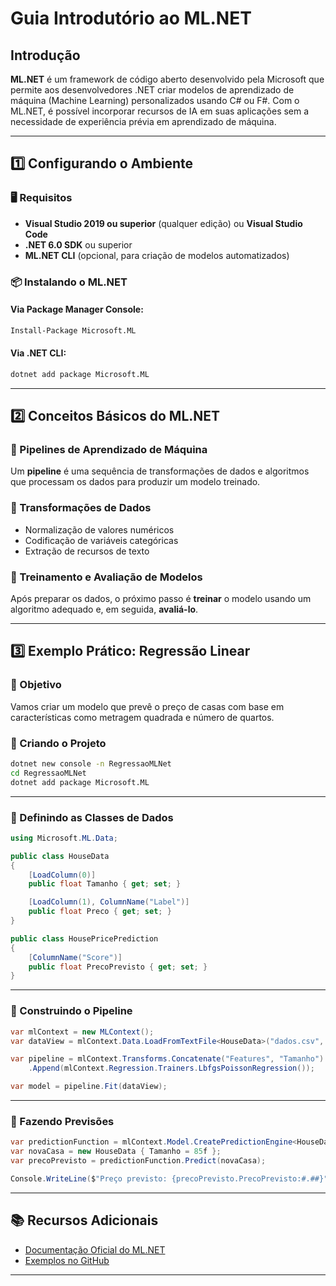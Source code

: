 # Guia Introdutório ao ML.NET

## Introdução

**ML.NET** é um framework de código aberto desenvolvido pela Microsoft que permite aos desenvolvedores .NET criar modelos de aprendizado de máquina (Machine Learning) personalizados usando C# ou F#. Com o ML.NET, é possível incorporar recursos de IA em suas aplicações sem a necessidade de experiência prévia em aprendizado de máquina.

---

## 1️⃣ Configurando o Ambiente

### 🖥️ Requisitos

- **Visual Studio 2019 ou superior** (qualquer edição) ou **Visual Studio Code**
- **.NET 6.0 SDK** ou superior
- **ML.NET CLI** (opcional, para criação de modelos automatizados)

### 📦 Instalando o ML.NET

#### Via **Package Manager Console**:

```bash
Install-Package Microsoft.ML
```

#### Via **.NET CLI**:

```bash
dotnet add package Microsoft.ML
```

---

## 2️⃣ Conceitos Básicos do ML.NET

### 🔹 Pipelines de Aprendizado de Máquina

Um **pipeline** é uma sequência de transformações de dados e algoritmos que processam os dados para produzir um modelo treinado.

### 🔹 Transformações de Dados

- Normalização de valores numéricos
- Codificação de variáveis categóricas
- Extração de recursos de texto

### 🔹 Treinamento e Avaliação de Modelos

Após preparar os dados, o próximo passo é **treinar** o modelo usando um algoritmo adequado e, em seguida, **avaliá-lo**.

---

## 3️⃣ Exemplo Prático: Regressão Linear

### 🎯 Objetivo

Vamos criar um modelo que prevê o preço de casas com base em características como metragem quadrada e número de quartos.

### 🔹 Criando o Projeto

```bash
dotnet new console -n RegressaoMLNet
cd RegressaoMLNet
dotnet add package Microsoft.ML
```

---

### 🔹 Definindo as Classes de Dados

```C#
using Microsoft.ML.Data;

public class HouseData
{
    [LoadColumn(0)]
    public float Tamanho { get; set; }

    [LoadColumn(1), ColumnName("Label")]
    public float Preco { get; set; }
}

public class HousePricePrediction
{
    [ColumnName("Score")]
    public float PrecoPrevisto { get; set; }
}
```

---

### 🔹 Construindo o Pipeline

```C#
var mlContext = new MLContext();
var dataView = mlContext.Data.LoadFromTextFile<HouseData>("dados.csv", hasHeader: true, separatorChar: ',');

var pipeline = mlContext.Transforms.Concatenate("Features", "Tamanho")
    .Append(mlContext.Regression.Trainers.LbfgsPoissonRegression());

var model = pipeline.Fit(dataView);
```

---

### 🔹 Fazendo Previsões

```C#
var predictionFunction = mlContext.Model.CreatePredictionEngine<HouseData, HousePricePrediction>(model);
var novaCasa = new HouseData { Tamanho = 85f };
var precoPrevisto = predictionFunction.Predict(novaCasa);

Console.WriteLine($"Preço previsto: {precoPrevisto.PrecoPrevisto:#.##}");
```

---

## 📚 Recursos Adicionais

- [Documentação Oficial do ML.NET](https://docs.microsoft.com/pt-br/dotnet/machine-learning/)
- [Exemplos no GitHub](https://github.com/dotnet/machinelearning-samples)

---